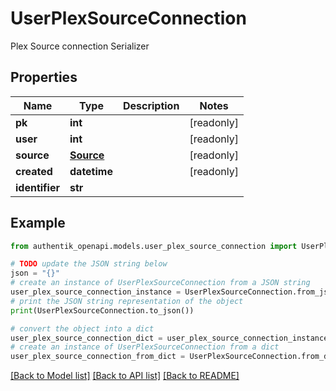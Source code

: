 # UserPlexSourceConnection

Plex Source connection Serializer

## Properties

Name | Type | Description | Notes
------------ | ------------- | ------------- | -------------
**pk** | **int** |  | [readonly] 
**user** | **int** |  | [readonly] 
**source** | [**Source**](Source.md) |  | [readonly] 
**created** | **datetime** |  | [readonly] 
**identifier** | **str** |  | 

## Example

```python
from authentik_openapi.models.user_plex_source_connection import UserPlexSourceConnection

# TODO update the JSON string below
json = "{}"
# create an instance of UserPlexSourceConnection from a JSON string
user_plex_source_connection_instance = UserPlexSourceConnection.from_json(json)
# print the JSON string representation of the object
print(UserPlexSourceConnection.to_json())

# convert the object into a dict
user_plex_source_connection_dict = user_plex_source_connection_instance.to_dict()
# create an instance of UserPlexSourceConnection from a dict
user_plex_source_connection_from_dict = UserPlexSourceConnection.from_dict(user_plex_source_connection_dict)
```
[[Back to Model list]](../README.md#documentation-for-models) [[Back to API list]](../README.md#documentation-for-api-endpoints) [[Back to README]](../README.md)


